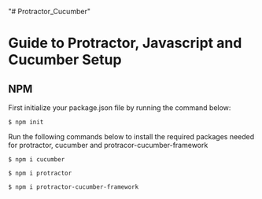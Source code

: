 "# Protractor_Cucumber" 

Guide to Protractor, Javascript and Cucumber Setup
==================================================

NPM
----
First initialize your package.json file by running the command below:

`$ npm init`

Run the following commands below to install the required packages needed
for protractor, cucumber and protracor-cucumber-framework

`$ npm i cucumber`

`$ npm i protractor`

`$ npm i protractor-cucumber-framework`
